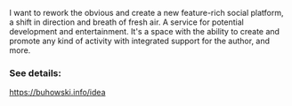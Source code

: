 I want to rework the obvious and create a new feature-rich social platform, a shift in direction and breath of fresh air. A service for potential development and entertainment. It's a space with the ability to create and promote any kind of activity with integrated support for the author, and more.

### See details:

https://buhowski.info/idea
